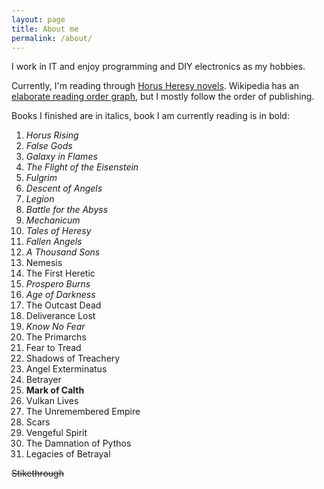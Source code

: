 ```yaml
---
layout: page
title: About me
permalink: /about/
---
```


I work in IT and enjoy programming and DIY electronics as my hobbies.

Currently, I'm reading through
[Horus Heresy novels](http://en.wikipedia.org/wiki/The_Horus_Heresy_%28novels%29).
Wikipedia has an
[elaborate reading order graph](http://en.wikipedia.org/wiki/Horus_Heresy_%28fictional_event%29#/media/File:English_Horus_heresy_spoiler_free_tree.jpg),
but I mostly follow the order of publishing.

Books I finished are in italics, book I am currently reading is in bold:

1. _Horus Rising_
2. _False Gods_
3. _Galaxy in Flames_
4. _The Flight of the Eisenstein_
5. _Fulgrim_
6. _Descent of Angels_
7. _Legion_
8. _Battle for the Abyss_
9. _Mechanicum_
10. _Tales of Heresy_
11. _Fallen Angels_
12. _A Thousand Sons_
13. Nemesis
14. The First Heretic
15. _Prospero Burns_
16. _Age of Darkness_
17. The Outcast Dead
18. Deliverance Lost
19. _Know No Fear_
20. The Primarchs
21. Fear to Tread
22. Shadows of Treachery
23. Angel Exterminatus
24. Betrayer
25. **Mark of Calth**
26. Vulkan Lives
27. The Unremembered Empire
28. Scars
29. Vengeful Spirit
30. The Damnation of Pythos
31. Legacies of Betrayal

~~Stikethrough~~